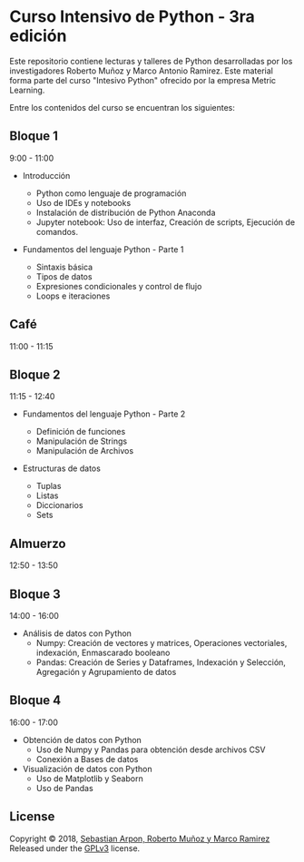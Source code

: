 # Curso Intensivo de Python - 3ra edición

Este repositorio contiene lecturas y talleres de Python desarrolladas por los investigadores Roberto Muñoz y Marco Antonio Ramirez. Este material forma parte del curso "Intesivo Python" ofrecido por la empresa Metric Learning.

Entre los contenidos del curso se encuentran los siguientes:

## Bloque 1
9:00 - 11:00

- Introducción

	- Python como lenguaje de programación
	- Uso de IDEs y notebooks
	- Instalación de distribución de Python Anaconda
	- Jupyter notebook: Uso de interfaz, Creación de scripts, Ejecución de comandos.

- Fundamentos del lenguaje Python - Parte 1

	- Sintaxis básica
	- Tipos de datos
	- Expresiones condicionales y control de flujo
	- Loops e iteraciones

## Café
11:00 - 11:15
	
## Bloque 2
11:15 - 12:40

- Fundamentos del lenguaje Python - Parte 2

	- Definición de funciones
	- Manipulación de Strings
	- Manipulación de Archivos

- Estructuras de datos
	- Tuplas
	- Listas
	- Diccionarios
	- Sets

## Almuerzo
12:50 - 13:50

## Bloque 3
14:00 - 16:00

- Análisis de datos con Python
	- Numpy: Creación de vectores y matrices, Operaciones vectoriales, indexación, Enmascarado booleano
	- Pandas: Creación de Series y Dataframes, Indexación y Selección, Agregación y Agrupamiento de datos

## Bloque 4
16:00 - 17:00

- Obtención de datos con Python
	- Uso de Numpy y Pandas para obtención desde archivos CSV
	- Conexión a Bases de datos
- Visualización de datos con Python
	- Uso de Matplotlib y Seaborn
	- Uso de Pandas

## License

Copyright &copy; 2018, [Sebastian Arpon, Roberto Muñoz y Marco Ramirez](https://github.com/sarpon) Released under the [GPLv3](https://github.com/MetricLearning/intensivo_python/blob/master/LICENSE) license.
